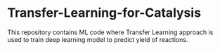 # Transfer-Learning-for-Catalysis
This repository contains ML code where Transfer Learning approach is used to train deep learning model to predict yield of reactions. 
